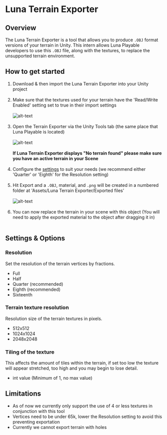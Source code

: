 # Luna Terrain Exporter

## Overview

The Luna Terrain Exporter is a tool that allows you to produce `.OBJ` format versions of your terrain in Unity. This intern allows Luna Playable developers to use this `.OBJ` file, along with the textures, to replace the unsupported terrain environment. 

## How to get started

1. Download & then import the Luna Terrain Exporter into your Unity project<br/><br/>
2. Make sure that the textures used for your terrain have the 'Read/Write Enabled' setting set to true in their import settings<br/><br/>
  ![alt-text](https://i.imgur.com/sSNolRV.png)<br/><br/>
3. Open the Terrain Exporter via the Unity Tools tab (the same place that Luna Playable is located) <br/><br/>
  ![alt-text](https://i.imgur.com/O7hoVza.png)<br/><br/>
  **If Luna Terrain Exporter displays "No terrain found" please make sure you have an active terrain in your Scene** <br/><br/>
4. Configure the [settings](#settings) to suit your needs (we recommend either 'Quarter' or 'Eighth' for the Resolution setting)<br/><br/>
5. Hit Export and a `.OBJ`, material, and `.png` will be created in a numbered folder at 'Assets/Luna Terrain Exporter/Exported files'<br/><br/>
  ![alt-text](https://i.imgur.com/I2A4xe1.png)<br/><br/>
6. You can now replace the terrain in your scene with this object (You will need to apply the exported material to the object after dragging it in)<br/><br/>

## Settings & Options

### Resolution

Set the resolution of the terrain vertices by fractions.

* Full
* Half
* Quarter (recommended)
* Eighth (recommended)
* Sixteenth

### Terrain texture resolution

Resolution size of the terrain textures in pixels.

* 512x512
* 1024x1024
* 2048x2048

### Tiling of the texture

This affects the amount of tiles within the terrain, if set too low the texture will appear stretched, too high and you may begin to lose detail.

* int value (Minimum of 1, no max value)

## Limitations

* As of now we currently only support the use of 4 or less textures in conjunction with this tool
* Vertices need to be under 65k, lower the Resolution setting to avoid this preventing exportation
* Currently we cannot export terrain with holes

